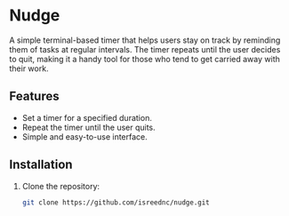 # Nudge 

A simple terminal-based timer that helps users stay on track by reminding them of tasks at regular intervals. The timer repeats until the user decides to quit, making it a handy tool for those who tend to get carried away with their work.

## Features

- Set a timer for a specified duration.
- Repeat the timer until the user quits.
- Simple and easy-to-use interface.

## Installation

1. Clone the repository:
   ```bash
   git clone https://github.com/isreednc/nudge.git
